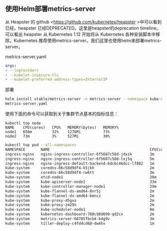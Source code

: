 ## 使用Helm部署metrics-server

从 Heapster 的 github <https://github.com/kubernetes/heapster >中可以看到已经，heapster 已经DEPRECATED。这里是heapster的deprecation timeline。可以看出 heapster 从 Kubernetes 1.12 开始将从 Kubernetes 各种安装脚本中移除。Kubernetes 推荐使用metrics-server。我们这里也使用helm来部署metrics-server。

metrics-server.yaml

```yaml
args:
- --logtostderr
- --kubelet-insecure-tls
- --kubelet-preferred-address-types=InternalIP
```

部署

```bash
helm install stable/metrics-server -n metrics-server --namespace kube-system -f \ 
metrics-server.yaml
```

使用下面的命令可以获取到关于集群节点基本的指标信息：

```
kubectl top node
NAME    CPU(cores)   CPU%   MEMORY(bytes)   MEMORY%
node1   650m         32%    1276Mi          73%
node2   73m          3%     527Mi           30%
```

```bash
kubectl top pod --all-namespaces
NAMESPACE       NAME                                             CPU(cores)   MEMORY(bytes)
ingress-nginx   nginx-ingress-controller-6f5687c58d-jdxzk        3m           142Mi
ingress-nginx   nginx-ingress-controller-6f5687c58d-lxj5q        5m           146Mi
ingress-nginx   nginx-ingress-default-backend-6dc6c46dcc-lf882   1m           4Mi
kube-system     coredns-86c58d9df4-k5jkh                         2m           15Mi
kube-system     coredns-86c58d9df4-rw6tt                         3m           23Mi
kube-system     etcd-node1                                       20m          86Mi
kube-system     kube-apiserver-node1                             33m          468Mi
kube-system     kube-controller-manager-node1                    29m          89Mi
kube-system     kube-flannel-ds-amd64-8nr5j                      2m           13Mi
kube-system     kube-flannel-ds-amd64-bmncz                      2m           21Mi
kube-system     kube-proxy-d5gxv                                 2m           18Mi
kube-system     kube-proxy-zm29n                                 2m           16Mi
kube-system     kube-scheduler-node1                             8m           28Mi
kube-system     kubernetes-dashboard-788c98d699-qd2cx            2m           16Mi
kube-system     metrics-server-68785fbcb4-k4g9v                  3m           12Mi
kube-system     tiller-deploy-c4fd4cd68-dwkhv                    1m           24Mi
```

